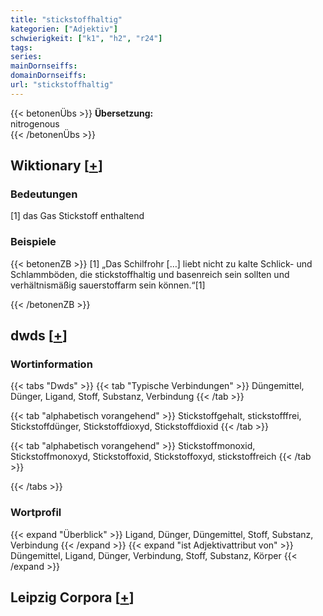 ```yaml
---
title: "stickstoffhaltig"
kategorien: ["Adjektiv"]
schwierigkeit: ["k1", "h2", "r24"]
tags:
series:
mainDornseiffs:
domainDornseiffs:
url: "stickstoffhaltig"
---
```


{{< betonenÜbs >}}
**Übersetzung:**  
nitrogenous  
{{< /betonenÜbs >}}

## Wiktionary [[+](https://de.wiktionary.org/wiki/stickstoffhaltig)]

### Bedeutungen
[1] das Gas Stickstoff enthaltend  

### Beispiele
{{< betonenZB >}}
[1] „Das Schilfrohr […] liebt nicht zu kalte Schlick- und Schlammböden, die stickstoffhaltig und basenreich sein sollten und verhältnismäßig sauerstoffarm sein können.“[1]  

{{< /betonenZB >}}


## dwds [[+](https://www.dwds.de/wb/stickstoffhaltig)]

### Wortinformation
{{< tabs "Dwds" >}}
{{< tab "Typische Verbindungen" >}}
Düngemittel, Dünger, Ligand, Stoff, Substanz, Verbindung
{{< /tab >}}

{{< tab "alphabetisch vorangehend" >}}
Stickstoffgehalt, stickstofffrei, Stickstoffdünger, Stickstoffdioxyd, Stickstoffdioxid
{{< /tab >}}

{{< tab "alphabetisch vorangehend" >}}
Stickstoffmonoxid, Stickstoffmonoxyd, Stickstoffoxid, Stickstoffoxyd, stickstoffreich
{{< /tab >}}

{{< /tabs >}}

### Wortprofil
{{< expand "Überblick" >}} Ligand, Dünger, Düngemittel, Stoff, Substanz, Verbindung {{< /expand >}}
{{< expand "ist Adjektivattribut von" >}} Düngemittel, Ligand, Dünger, Verbindung, Stoff, Substanz, Körper {{< /expand >}}

## Leipzig Corpora [[+](https://corpora.uni-leipzig.de/en/res?word=stickstoffhaltig&corpusId=deu_newscrawl-public_2018)]

